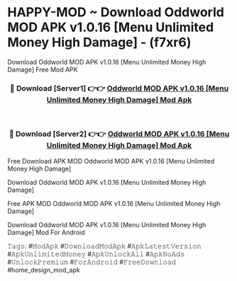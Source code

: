 # HAPPY-MOD ~ Download Oddworld MOD APK v1.0.16 [Menu Unlimited Money High Damage] - (f7xr6)
Download Oddworld MOD APK v1.0.16 [Menu Unlimited Money High Damage] Free Mod APK

<div align="center">
<h3>🔴 Download [Server1] 👉👉 <a href="https://apk-comot.site?title=Oddworld_MOD_APK_v1.0.16_[Menu_Unlimited_Money_High_Damage]">Oddworld MOD APK v1.0.16 [Menu Unlimited Money High Damage] Mod Apk</a></h3><br>

<h3>🔴 Download [Server2] 👉👉 <a href="https://apk-comot.site?title=Oddworld_MOD_APK_v1.0.16_[Menu_Unlimited_Money_High_Damage]">Oddworld MOD APK v1.0.16 [Menu Unlimited Money High Damage] Mod Apk</a></h3>
</div>


Free Download APK MOD Oddworld MOD APK v1.0.16 [Menu Unlimited Money High Damage]

Download Oddworld MOD APK v1.0.16 [Menu Unlimited Money High Damage] 

Free APK MOD Oddworld MOD APK v1.0.16 [Menu Unlimited Money High Damage] 

Download Oddworld MOD APK v1.0.16 [Menu Unlimited Money High Damage] Mod For Android

𝚃𝚊𝚐𝚜: #𝙼𝚘𝚍𝙰𝚙𝚔 #𝙳𝚘𝚠𝚗𝚕𝚘𝚊𝚍𝙼𝚘𝚍𝙰𝚙𝚔 #𝙰𝚙𝚔𝙻𝚊𝚝𝚎𝚜𝚝𝚅𝚎𝚛𝚜𝚒𝚘𝚗 #𝙰𝚙𝚔𝚄𝚗𝚕𝚒𝚖𝚒𝚝𝚎𝚍𝙼𝚘𝚗𝚎𝚢 #𝙰𝚙𝚔𝚄𝚗𝚕𝚘𝚌𝚔𝙰𝚕𝚕 #𝙰𝚙𝚔𝙽𝚘𝙰𝚍𝚜 #𝚄𝚗𝚕𝚘𝚌𝚔𝙿𝚛𝚎𝚖𝚒𝚞𝚖 #𝙵𝚘𝚛𝙰𝚗𝚍𝚛𝚘𝚒𝚍 #𝙵𝚛𝚎𝚎𝙳𝚘𝚠𝚗𝚕𝚘𝚊𝚍 #home_design_mod_apk
